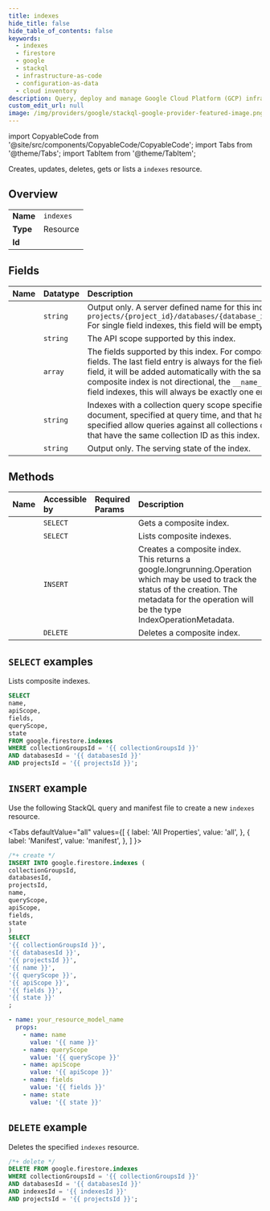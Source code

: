 ```yaml
---
title: indexes
hide_title: false
hide_table_of_contents: false
keywords:
  - indexes
  - firestore
  - google
  - stackql
  - infrastructure-as-code
  - configuration-as-data
  - cloud inventory
description: Query, deploy and manage Google Cloud Platform (GCP) infrastructure and resources using SQL
custom_edit_url: null
image: /img/providers/google/stackql-google-provider-featured-image.png
---
```


import CopyableCode from '@site/src/components/CopyableCode/CopyableCode';
import Tabs from '@theme/Tabs';
import TabItem from '@theme/TabItem';

Creates, updates, deletes, gets or lists a <code>indexes</code> resource.

## Overview
<table><tbody>
<tr><td><b>Name</b></td><td><code>indexes</code></td></tr>
<tr><td><b>Type</b></td><td>Resource</td></tr>
<tr><td><b>Id</b></td><td><CopyableCode code="google.firestore.indexes" /></td></tr>
</tbody></table>

## Fields
| Name | Datatype | Description |
|:-----|:---------|:------------|
| <CopyableCode code="name" /> | `string` | Output only. A server defined name for this index. The form of this name for composite indexes will be: `projects/{project_id}/databases/{database_id}/collectionGroups/{collection_id}/indexes/{composite_index_id}` For single field indexes, this field will be empty. |
| <CopyableCode code="apiScope" /> | `string` | The API scope supported by this index. |
| <CopyableCode code="fields" /> | `array` | The fields supported by this index. For composite indexes, this requires a minimum of 2 and a maximum of 100 fields. The last field entry is always for the field path `__name__`. If, on creation, `__name__` was not specified as the last field, it will be added automatically with the same direction as that of the last field defined. If the final field in a composite index is not directional, the `__name__` will be ordered ASCENDING (unless explicitly specified). For single field indexes, this will always be exactly one entry with a field path equal to the field path of the associated field. |
| <CopyableCode code="queryScope" /> | `string` | Indexes with a collection query scope specified allow queries against a collection that is the child of a specific document, specified at query time, and that has the same collection ID. Indexes with a collection group query scope specified allow queries against all collections descended from a specific document, specified at query time, and that have the same collection ID as this index. |
| <CopyableCode code="state" /> | `string` | Output only. The serving state of the index. |

## Methods
| Name | Accessible by | Required Params | Description |
|:-----|:--------------|:----------------|:------------|
| <CopyableCode code="get" /> | `SELECT` | <CopyableCode code="collectionGroupsId, databasesId, indexesId, projectsId" /> | Gets a composite index. |
| <CopyableCode code="list" /> | `SELECT` | <CopyableCode code="collectionGroupsId, databasesId, projectsId" /> | Lists composite indexes. |
| <CopyableCode code="create" /> | `INSERT` | <CopyableCode code="collectionGroupsId, databasesId, projectsId" /> | Creates a composite index. This returns a google.longrunning.Operation which may be used to track the status of the creation. The metadata for the operation will be the type IndexOperationMetadata. |
| <CopyableCode code="delete" /> | `DELETE` | <CopyableCode code="collectionGroupsId, databasesId, indexesId, projectsId" /> | Deletes a composite index. |

## `SELECT` examples

Lists composite indexes.

```sql
SELECT
name,
apiScope,
fields,
queryScope,
state
FROM google.firestore.indexes
WHERE collectionGroupsId = '{{ collectionGroupsId }}'
AND databasesId = '{{ databasesId }}'
AND projectsId = '{{ projectsId }}'; 
```

## `INSERT` example

Use the following StackQL query and manifest file to create a new <code>indexes</code> resource.

<Tabs
    defaultValue="all"
    values={[
        { label: 'All Properties', value: 'all', },
        { label: 'Manifest', value: 'manifest', },
    ]
}>
<TabItem value="all">

```sql
/*+ create */
INSERT INTO google.firestore.indexes (
collectionGroupsId,
databasesId,
projectsId,
name,
queryScope,
apiScope,
fields,
state
)
SELECT 
'{{ collectionGroupsId }}',
'{{ databasesId }}',
'{{ projectsId }}',
'{{ name }}',
'{{ queryScope }}',
'{{ apiScope }}',
'{{ fields }}',
'{{ state }}'
;
```
</TabItem>
<TabItem value="manifest">

```yaml
- name: your_resource_model_name
  props:
    - name: name
      value: '{{ name }}'
    - name: queryScope
      value: '{{ queryScope }}'
    - name: apiScope
      value: '{{ apiScope }}'
    - name: fields
      value: '{{ fields }}'
    - name: state
      value: '{{ state }}'

```
</TabItem>
</Tabs>

## `DELETE` example

Deletes the specified <code>indexes</code> resource.

```sql
/*+ delete */
DELETE FROM google.firestore.indexes
WHERE collectionGroupsId = '{{ collectionGroupsId }}'
AND databasesId = '{{ databasesId }}'
AND indexesId = '{{ indexesId }}'
AND projectsId = '{{ projectsId }}';
```
